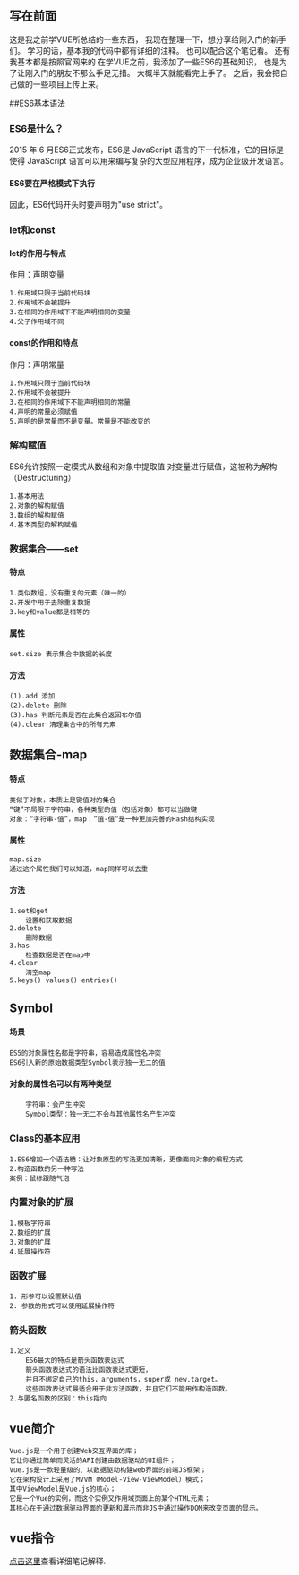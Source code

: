## 写在前面
这是我之前学VUE所总结的一些东西，
我现在整理一下，想分享给刚入门的新手们。
学习的话，基本我的代码中都有详细的注释。
也可以配合这个笔记看。
还有我基本都是按照官网来的
在学VUE之前，我添加了一些ES6的基础知识，
也是为了让刚入门的朋友不那么手足无措。
大概半天就能看完上手了。
之后，我会把自己做的一些项目上传上来。

##ES6基本语法

### ES6是什么？
2015 年 6 月ES6正式发布，ES6是 JavaScript 语言的下一代标准，它的目标是使得 JavaScript 语言可以用来编写复杂的大型应用程序，成为企业级开发语言。

#### ES6要在严格模式下执行
因此，ES6代码开头时要声明为"use strict"。

### let和const
#### let的作用与特点
作用：声明变量

    1.作用域只限于当前代码块
    2.作用域不会被提升
    3.在相同的作用域下不能声明相同的变量
    4.父子作用域不同
#### const的作用和特点
作用：声明常量

    1.作用域只限于当前代码块
    2.作用域不会被提升
    3.在相同的作用域下不能声明相同的常量
    4.声明的常量必须赋值
    5.声明的是常量而不是变量。常量是不能改变的

### 解构赋值
ES6允许按照一定模式从数组和对象中提取值
对变量进行赋值，这被称为解构（Destructuring）

    1.基本用法
    2.对象的解构赋值
    3.数组的解构赋值
    4.基本类型的解构赋值

### 数据集合——set
#### 特点
    1.类似数组，没有重复的元素（唯一的）
    2.开发中用于去除重复数据
    3.key和value都是相等的
#### 属性
    set.size 表示集合中数据的长度
#### 方法
    (1).add 添加
    (2).delete 删除
    (3).has 判断元素是否在此集合返回布尔值
    (4).clear 清理集合中的所有元素

## 数据集合-map
#### 特点
    类似于对象，本质上是键值对的集合
    “键”不局限于字符串，各种类型的值（包括对象）都可以当做键
    对象：“字符串-值”，map：”值-值“是一种更加完善的Hash结构实现
#### 属性
    map.size
    通过这个属性我们可以知道，map同样可以去重
#### 方法
    1.set和get
        设置和获取数据
    2.delete
        删除数据
    3.has
        检查数据是否在map中
    4.clear
        清空map
    5.keys() values() entries()
## Symbol
#### 场景
    ES5的对象属性名都是字符串，容易造成属性名冲突
    ES6引入新的原始数据类型Symbol表示独一无二的值
#### 对象的属性名可以有两种类型
        字符串：会产生冲突
        Symbol类型：独一无二不会与其他属性名产生冲突
### Class的基本应用
    1.ES6增加一个语法糖：让对象原型的写法更加清晰，更像面向对象的编程方式
    2.构造函数的另一种写法
    案例：鼠标跟随气泡
### 内置对象的扩展
    1.模板字符串
    2.数组的扩展
    3.对象的扩展
    4.延展操作符
### 函数扩展
    1. 形参可以设置默认值
    2. 参数的形式可以使用延展操作符
### 箭头函数
    1.定义
        ES6最大的特点是箭头函数表达式
        箭头函数表达式的语法比函数表达式更短，
        并且不绑定自己的this，arguments，super或 new.target。
        这些函数表达式最适合用于非方法函数，并且它们不能用作构造函数。
    2.与匿名函数的区别：this指向

## vue简介
    Vue.js是一个用于创建Web交互界面的库；
    它让你通过简单而灵活的API创建由数据驱动的UI组件；
    Vue.js是一款轻量级的、以数据驱动构建web界面的前端JS框架；
    它在架构设计上采用了MVVM（Model-View-ViewModel）模式；
    其中ViewModel是Vue.js的核心；
    它是一个Vue的实例，而这个实例又作用域页面上的某个HTML元素；
    其核心在于通过数据驱动界面的更新和展示而非JS中通过操作DOM来改变页面的显示。

## vue指令
 [点击这里](http://www.arashi.com.cn/vue-js-1.html)查看详细笔记解释.